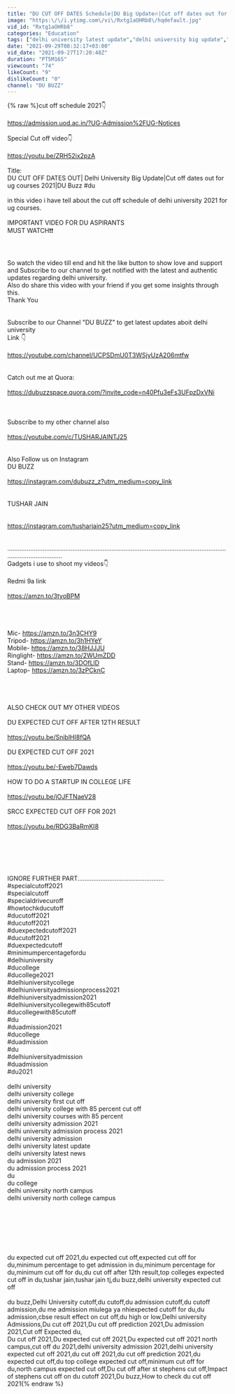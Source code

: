 ```yaml
---
title: "DU CUT OFF DATES Schedule|DU Big Update🔥|Cut off dates out for ug courses 2021|DU Buzz #du #ducutoff"
image: "https:\/\/i.ytimg.com\/vi\/Rxtg1aOHRb8\/hqdefault.jpg"
vid_id: "Rxtg1aOHRb8"
categories: "Education"
tags: ["delhi university latest update","delhi university big update","cut off dates du 2021"]
date: "2021-09-29T08:32:17+03:00"
vid_date: "2021-09-27T17:20:48Z"
duration: "PT5M16S"
viewcount: "74"
likeCount: "9"
dislikeCount: "0"
channel: "DU BUZZ"
---
```

{% raw %}cut off schedule 2021👇<br /><br /><a rel="nofollow" target="blank" href="https://admission.uod.ac.in/?UG-Admission%2FUG-Notices">https://admission.uod.ac.in/?UG-Admission%2FUG-Notices</a><br /><br />Special Cut off video👇<br /><br /><a rel="nofollow" target="blank" href="https://youtu.be/ZRH52ix2pzA">https://youtu.be/ZRH52ix2pzA</a><br /><br />Title:<br />DU CUT OFF DATES OUT| Delhi University Big Update|Cut off dates out for ug courses 2021|DU Buzz #du<br /><br />in this video i have tell about the cut off schedule of delhi university 2021 for ug courses.<br /><br />IMPORTANT VIDEO FOR DU ASPIRANTS<br />MUST WATCH❗❗<br /><br /><br /><br />So watch the video till end and hit the like button to show love and support and Subscribe to our channel to get notified with the latest and authentic updates regarding delhi university. <br />Also do share this video with your friend if you get some insights through this.<br />Thank You<br /><br /><br />Subscribe to our Channel &quot;DU BUZZ&quot; to get latest updates aboit delhi university<br />Link 👇<br /><br /><a rel="nofollow" target="blank" href="https://youtube.com/channel/UCPSDmU0T3WSjyUzA206mtfw">https://youtube.com/channel/UCPSDmU0T3WSjyUzA206mtfw</a><br /><br /><br />Catch out me at Quora:<br /><br /><a rel="nofollow" target="blank" href="https://dubuzzspace.quora.com/?invite_code=n40Pfu3eFs3UFpzDxVNi">https://dubuzzspace.quora.com/?invite_code=n40Pfu3eFs3UFpzDxVNi</a><br /><br /><br /><br />Subscribe to my other channel also<br /><br /><a rel="nofollow" target="blank" href="https://youtube.com/c/TUSHARJAINTJ25">https://youtube.com/c/TUSHARJAINTJ25</a><br /><br /><br />Also Follow us on Instagram <br />DU BUZZ<br /><br /><a rel="nofollow" target="blank" href="https://instagram.com/dubuzz_z?utm_medium=copy_link">https://instagram.com/dubuzz_z?utm_medium=copy_link</a><br /><br /><br />TUSHAR JAIN<br /><br /><br /><a rel="nofollow" target="blank" href="https://instagram.com/tusharjain25?utm_medium=copy_link">https://instagram.com/tusharjain25?utm_medium=copy_link</a><br /><br /><br />...........................................................................................................................................................<br />Gadgets i use to shoot my videos👇<br /><br />Redmi 9a link<br /><br /><a rel="nofollow" target="blank" href="https://amzn.to/3tyoBPM">https://amzn.to/3tyoBPM</a><br /><br /><br /><br /><br />Mic- <a rel="nofollow" target="blank" href="https://amzn.to/3n3CHY9">https://amzn.to/3n3CHY9</a><br />Tripod- <a rel="nofollow" target="blank" href="https://amzn.to/3h1HYeY">https://amzn.to/3h1HYeY</a><br />Mobile- <a rel="nofollow" target="blank" href="https://amzn.to/38HJJJU">https://amzn.to/38HJJJU</a><br />Ringlight- <a rel="nofollow" target="blank" href="https://amzn.to/2WUmZDD">https://amzn.to/2WUmZDD</a> <br />Stand- <a rel="nofollow" target="blank" href="https://amzn.to/3DOfLlD">https://amzn.to/3DOfLlD</a><br />Laptop- <a rel="nofollow" target="blank" href="https://amzn.to/3zPCknC">https://amzn.to/3zPCknC</a><br /><br /><br /><br /><br />ALSO CHECK OUT MY OTHER VIDEOS<br /><br />DU EXPECTED CUT OFF AFTER 12TH RESULT<br /><br /><a rel="nofollow" target="blank" href="https://youtu.be/SniblHI8fQA">https://youtu.be/SniblHI8fQA</a><br /><br />DU EXPECTED CUT OFF 2021<br /><br /><a rel="nofollow" target="blank" href="https://youtu.be/-Eweb7Dawds">https://youtu.be/-Eweb7Dawds</a><br /><br />HOW TO DO A STARTUP IN COLLEGE LIFE<br /><br /><a rel="nofollow" target="blank" href="https://youtu.be/jOJFTNaeV28">https://youtu.be/jOJFTNaeV28</a><br /><br />SRCC EXPECTED CUT OFF FOR 2021<br /><br /><a rel="nofollow" target="blank" href="https://youtu.be/RDG3BaRmKI8">https://youtu.be/RDG3BaRmKI8</a><br /><br /><br /><br /><br /><br /><br />IGNORE FURTHER PART.................................................<br />#specialcutoff2021<br />#specialcutoff<br />#specialdrivecuroff<br />#howtochkducutoff<br />#ducutoff2021<br />#ducutoff2021<br />#duexpectedcutoff2021<br />#ducutoff2021<br />#duexpectedcutoff<br />#minimumpercentagefordu<br />#delhiuniversity<br />#ducollege<br />#ducollege2021<br />#delhiuniversitycollege<br />#delhiuniversityadmissionprocess2021<br />#delhiuniversityadmission2021<br />#delhiuniversitycollegewith85cutoff<br />#ducollegewith85cutoff<br />#du<br />#duadmission2021<br />#ducollege<br />#duadmission<br />#du<br />#delhiuniversityadmission<br />#duadmission<br />#du2021<br /><br />delhi university<br />delhi university college<br />delhi university first cut off<br />delhi university college with 85 percent cut off<br />delhi university courses with 85 percent<br />delhi university admission 2021<br />delhi university admission process 2021<br />delhi university admission<br />delhi university latest update<br />delhi university latest news<br />du admission 2021<br />du admission process 2021<br />du <br />du college<br />delhi university north campus<br />delhi university north college campus<br /><br /><br /><br /><br /><br /><br /><br />du expected cut off 2021,du expected cut off,expected cut off for du,minimum percentage to get admission in du,minimum percentage for du,minimum cut off for du,du cut off after 12th result,top colleges expected cut off in du,tushar jain,tushar jain tj,du buzz,delhi university expected cut off<br /><br />du buzz,Delhi University cutoff,du cutoff,du admission cutoff,du cutoff admission,du me admission miulega ya nhiexpected cutoff for du,du admission,cbse result effect on cut off,du high or low,Delhi university Admissions,Du cut off 2021,Du cut off prediction 2021,Du admission 2021,Cut off Expected du,<br />Du cut off 2021,Du expected cut off 2021,Du expected cut off 2021 north campus,cut off du 2021,delhi university admission 2021,delhi university expected cut off 2021,du cut off 2021,du cut off prediction 2021,du expected cut off,du top college expected cut off,minimum cut off for du,north campus expected cut off,Du cut off after st stephens cut off,Impact of stephens cut off on du cutoff 2021,Du buzz,How to check du cut off 2021{% endraw %}
